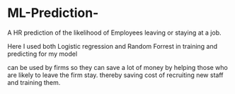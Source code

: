 # ML-Prediction-
A HR prediction of the likelihood of Employees leaving or staying at a job.

Here I used both Logistic regression and Random Forrest in training and predicting for my model 

can be used by firms so they can save a lot of money by helping those who are likely to leave the firm stay. thereby saving cost of recruiting new staff and training them.
